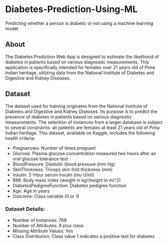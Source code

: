 # Diabetes-Prediction-Using-ML
Predicting whether a person is diabetic or not using a machine learning model

## About
The Diabetes Prediction Web App is designed to estimate the likelihood of diabetes in patients based on various diagnostic measurements. This application is specifically intended for females over 21 years old of Pima Indian heritage, utilizing data from the National Institute of Diabetes and Digestive and Kidney Diseases.

## Dataset
The dataset used for training originates from the National Institute of Diabetes and Digestive and Kidney Diseases. Its purpose is to predict the presence of diabetes in patients based on various diagnostic measurements. The selection of instances from a larger database is subject to several constraints: all patients are females at least 21 years old of Pima Indian heritage. This dataset, available on Kaggle, includes the following health criteria:

* Pregnancies: Number of times pregnant
* Glucose: Plasma glucose concentration measured two hours after an oral glucose tolerance test
* BloodPressure: Diastolic blood pressure (mm Hg)
* SkinThickness: Triceps skin fold thickness (mm)
* Insulin: 2-Hour serum insulin (mu U/ml)
* BMI: Body mass index (weight in kg/(height in m)^2)
* DiabetesPedigreeFunction: Diabetes pedigree function
* Age: Age in years
* Outcome: Class variable (0 or 1)
### Dataset Details:
* Number of Instances: 768
* Number of Attributes: 8 plus class
* Missing Attribute Values: Yes
* Class Distribution: Class value 1 indicates a positive test for diabetes
